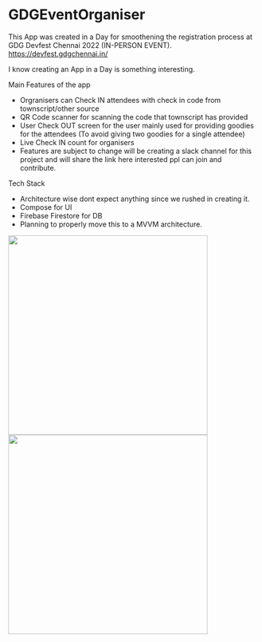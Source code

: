 # GDGEventOrganiser

This App was created in a Day for smoothening the registration process at GDG Devfest Chennai 2022 (IN-PERSON EVENT). https://devfest.gdgchennai.in/

I know creating an App in a Day is something interesting. 

Main Features of the app

* Orgranisers can Check IN attendees with check in code from townscript/other source
* QR Code scanner for scanning the code that townscript has provided
* User Check OUT screen for the user mainly used for providing goodies for the attendees (To avoid giving two goodies for a single attendee)
* Live Check IN count for organisers
* Features are subject to change will be creating a slack channel for this project and will share the link here interested ppl can join and contribute.

Tech Stack
* Architecture wise dont expect anything since we rushed in creating it.
* Compose for UI 
* Firebase Firestore for DB
* Planning to properly move this to a MVVM architecture.

<img src="https://user-images.githubusercontent.com/9254310/210180939-e1dfab1b-604c-4338-b17c-12d277aaf389.jpg" alt="" height="400" />    <img src="https://user-images.githubusercontent.com/9254310/210180941-48489b8e-2723-487f-9828-a4b9653997b2.jpg" alt="" height="400" />
